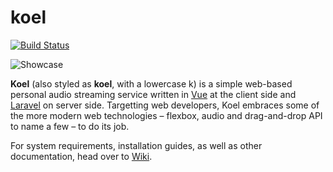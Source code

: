 # koel

[![Build Status](https://travis-ci.org/phanan/koel.svg)](https://travis-ci.org/phanan/koel)

![Showcase](http://koel.phanan.net/dist/img/showcase.png)

**Koel** (also styled as **koel**, with a lowercase k) is a simple web-based personal audio streaming service written in [Vue](http://vuejs.org/) at the client side and [Laravel](http://laravel.com/) on server side. Targetting web developers, Koel embraces some of the more modern web technologies – flexbox, audio and drag-and-drop API to name a few – to do its job.

For system requirements, installation guides, as well as other documentation, head over to [Wiki](https://github.com/phanan/koel/wiki).
